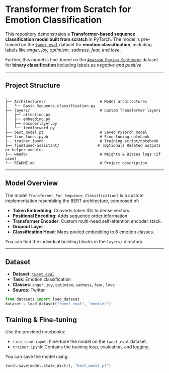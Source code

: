 # Transformer from Scratch for Emotion Classification

This repository demonstrates a **Transformer-based sequence classification model built from scratch** in PyTorch. The model is pre-trained on the [`tweet_eval`](https://huggingface.co/datasets/tweet_eval) dataset for **emotion classification**, including labels like *anger, joy, optimism, sadness, fear,* and *love*.

Further, this model is fine-tuned on the [`Amazaon Review Sentiment`](https://huggingface.co/datasets/hungnm/multilingual-amazon-review-sentiment-processed) dataset for **binary classification** including labels as *negative and positive*

---

## Project Structure
```
.
├── Architectures/                        # Model architectures
│   └── Basic_Sequence_classification.py
├── layers/                               # Custom Transformer layers
│   ├── attention.py
│   ├── embedding.py
│   ├── encoderlayer.py
│   └── feedforward.py
├── best_model.pt                         # Saved PyTorch model
├── fine_tune.ipynb                       # Fine-tuning notebook
├── trainer.ipynb                         # Training script/notebook
├── finetuned-assistant/                 # (Optional) Related outputs or helper modules
├── wandb/                                # Weights & Biases logs (if used)
└── README.md                             # Project description
```
---

## Model Overview

The model `Transformer_For_Sequence_Classification2` is a custom implementation resembling the BERT architecture, composed of:

- **Token Embedding**: Converts token IDs to dense vectors.
- **Positional Encoding**: Adds sequence order information.
- **Transformer Encoder**: Custom multi-head self-attention encoder stack.
- **Dropout Layer**
- **Classification Head**: Maps pooled embedding to 6 emotion classes.

You can find the individual building blocks in the `layers/` directory.

---

## Dataset

- **Dataset**: [`tweet_eval`](https://huggingface.co/datasets/tweet_eval)
- **Task**: Emotion classification
- **Classes**: `anger`, `joy`, `optimism`, `sadness`, `fear`, `love`
- **Source**: Twitter

```python
from datasets import load_dataset
dataset = load_dataset("tweet_eval", "emotion")
```
## Training & Fine-tuning

Use the provided notebooks:

- `fine_tune.ipynb`: Fine-tune the model on the `tweet_eval` dataset.
- `trainer.ipynb`: Contains the training loop, evaluation, and logging.

You can save the model using:

```python
torch.save(model.state_dict(), "best_model.pt")
```

